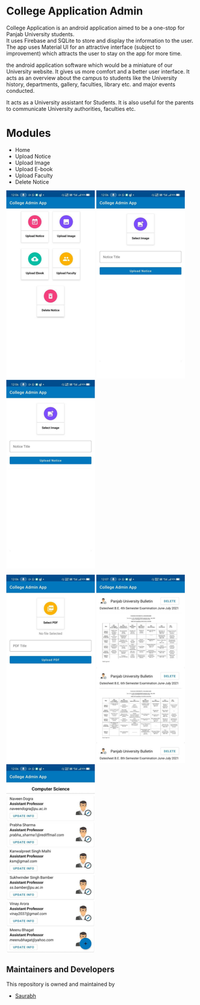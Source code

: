 # **College Application Admin**


College Application is an android application aimed to be a one-stop for Panjab University students.  
It uses Firebase and SQLite to store and display the information to the user.
The app uses Material UI for an attractive interface (subject to improvement) which attracts the user to stay on the app for more time.

the android application software which would be a miniature of our University website. 
It gives us more comfort and a better user interface. It acts as an overview about the campus to students like the University history, departments, gallery, faculties, library etc. and major events conducted. 

It acts as a University assistant for Students. It is also useful for the parents to communicate University authorities, faculties etc.

# Modules
- Home
- Upload Notice
- Upload Image
- Upload E-book
- Upload Faculty
- Delete Notice


<img src = "/Images/photo_2021-07-24_12-52-05.jpg" width="235" height="500"/> <img src = "/Images/photo_2021-07-24_12-52-10.jpg" width="235" height="500"/> <img src = "/Images/photo_2021-07-24_12-52-10.jpg" width="235" height="500"/>

<img src = "/Images/photo_2021-07-24_12-52-16.jpg" width="235" height="500"/> <img src = "/Images/photo_2021-07-24_12-52-23.jpg" width="235" height="500"/> <img src = "/Images/photo_2021-07-24_12-52-20.jpg" width="235" height="500"/>


## Maintainers and Developers
This repository is owned and maintained by 
 * [Saurabh](https://github.com/saurabh4748)
